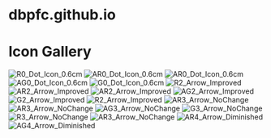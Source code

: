 # dbpfc.github.io
<!DOCTYPE html>
<html>
<head>
  <title>Public Icon Gallery</title>
</head>
<body>
  <h1>Icon Gallery</h1>
  
  <div>
<img src="https://github.com/DBPFC/dbpfc.github.io/R0_Dot_Icon_0.6cm.png" alt="R0_Dot_Icon_0.6cm">
<img src="https://github.com/DBPFC/dbpfc.github.io/AR0_Dot_Icon_0.6cm.png" alt="AR0_Dot_Icon_0.6cm">
<img src="https://github.com/DBPFC/dbpfc.github.io/AR0_Dot_Icon_0.6cm.png" alt="AR0_Dot_Icon_0.6cm">
<img src="https://github.com/DBPFC/dbpfc.github.io/AG0_Dot_Icon_0.6cm.png" alt="AG0_Dot_Icon_0.6cm">
<img src="https://github.com/DBPFC/dbpfc.github.io/G0_Dot_Icon_0.6cm.png" alt="G0_Dot_Icon_0.6cm">
<img src="https://github.com/DBPFC/dbpfc.github.io/R2_Arrow_Improved.png" alt="R2_Arrow_Improved">
<img src="https://github.com/DBPFC/dbpfc.github.io/AR2_Arrow_Improved.png" alt="AR2_Arrow_Improved">
<img src="https://github.com/DBPFC/dbpfc.github.io/AR2_Arrow_Improved.png" alt="AR2_Arrow_Improved">
<img src="https://github.com/DBPFC/dbpfc.github.io/AG2_Arrow_Improved.png" alt="AG2_Arrow_Improved">
<img src="https://github.com/DBPFC/dbpfc.github.io/G2_Arrow_Improved.png" alt="G2_Arrow_Improved">
<img src="https://github.com/DBPFC/dbpfc.github.io/R2_Arrow_Improved.png" alt="R2_Arrow_Improved">
<img src="https://github.com/DBPFC/dbpfc.github.io/AR3_Arrow_NoChange.png" alt="AR3_Arrow_NoChange">
<img src="https://github.com/DBPFC/dbpfc.github.io/AR3_Arrow_NoChange.png" alt="AR3_Arrow_NoChange">
<img src="https://github.com/DBPFC/dbpfc.github.io/AG3_Arrow_NoChange.png" alt="AG3_Arrow_NoChange">
<img src="https://github.com/DBPFC/dbpfc.github.io/G3_Arrow_NoChange.png" alt="G3_Arrow_NoChange">
<img src="https://github.com/DBPFC/dbpfc.github.io/R3_Arrow_NoChange.png" alt="R3_Arrow_NoChange">
<img src="https://github.com/DBPFC/dbpfc.github.io/AR3_Arrow_NoChange.png" alt="AR3_Arrow_NoChange">
<img src="https://github.com/DBPFC/dbpfc.github.io/AR4_Arrow_Diminished.png" alt="AR4_Arrow_Diminished">
<img src="https://github.com/DBPFC/dbpfc.github.io/AG4_Arrow_Diminished.png" alt="AG4_Arrow_Diminished">
 </div>
</body>
</html>
